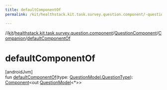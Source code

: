 ```yaml
---
title: defaultComponentOf
permalink: /kit/healthstack.kit.task.survey.question.component/-question-component/-companion/default-component-of.html

---
```

//[kit](../../../../index.html)/[healthstack.kit.task.survey.question.component](../../index.html)/[QuestionComponent](../index.html)/[Companion](index.html)/[defaultComponentOf](default-component-of.html)



# defaultComponentOf



[androidJvm]\
fun [defaultComponentOf](default-component-of.html)(type: [QuestionModel.QuestionType](../../../healthstack.kit.task.survey.question.model/-question-model/-question-type/index.html)): [Component](../../-component/index.html)&lt;out [QuestionModel](../../../healthstack.kit.task.survey.question.model/-question-model/index.html)&lt;*&gt;&gt;




